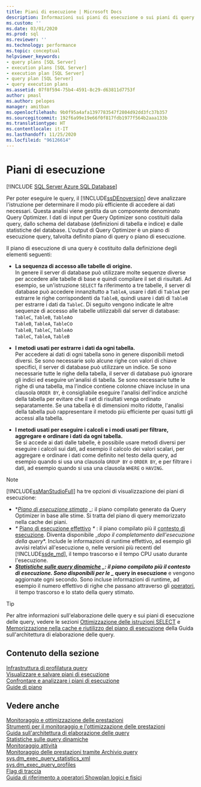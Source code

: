 ```yaml
---
title: Piani di esecuzione | Microsoft Docs
description: Informazioni sui piani di esecuzione o sui piani di query creati da Query Optimizer per consentire al motore di database di SQL Server di eseguire le query.
ms.custom: ''
ms.date: 03/01/2020
ms.prod: sql
ms.reviewer: ''
ms.technology: performance
ms.topic: conceptual
helpviewer_keywords:
- query plans [SQL Server]
- execution plans [SQL Server]
- execution plan [SQL Server]
- query plan [SQL Server]
- query execution plans
ms.assetid: 07f8f594-75b4-4591-8c29-d63811d7753f
author: pmasl
ms.author: pelopes
manager: amitban
ms.openlocfilehash: 9b0f95a4afa1397783547f2804d92dd3fc37b357
ms.sourcegitcommit: 192f6a99e19e66f0f817fdb1977f564b2aaa133b
ms.translationtype: HT
ms.contentlocale: it-IT
ms.lasthandoff: 11/25/2020
ms.locfileid: "96126614"
---
```

# <a name="execution-plans"></a>Piani di esecuzione
[!INCLUDE [SQL Server Azure SQL Database](../../includes/applies-to-version/sql-asdb.md)]

Per poter eseguire le query, il [!INCLUDE[ssDEnoversion](../../includes/ssdenoversion-md.md)] deve analizzare l'istruzione per determinare il modo più efficiente di accedere ai dati necessari. Questa analisi viene gestita da un componente denominato Query Optimizer. I dati di input per Query Optimizer sono costituiti dalla query, dallo schema del database (definizioni di tabella e indice) e dalle statistiche del database. L'output di Query Optimizer è un piano di esecuzione query, talvolta definito piano di query o piano di esecuzione.   

Il piano di esecuzione di una query è costituito dalla definizione degli elementi seguenti: 

- **La sequenza di accesso alle tabelle di origine.**  
  In genere il server di database può utilizzare molte sequenze diverse per accedere alle tabelle di base e quindi compilare il set di risultati. Ad esempio, se un'istruzione `SELECT` fa riferimento a tre tabelle, il server di database può accedere innanzitutto a `TableA`, usare i dati di `TableA` per estrarre le righe corrispondenti da `TableB`, quindi usare i dati di `TableB` per estrarre i dati da `TableC`. Di seguito vengono indicate le altre sequenze di accesso alle tabelle utilizzabili dal server di database:  
  `TableC`, `TableB`, `TableA`o  
  `TableB`, `TableA`, `TableC`o  
  `TableB`, `TableC`, `TableA`o  
  `TableC`, `TableA`, `TableB`  

- **I metodi usati per estrarre i dati da ogni tabella.**  
  Per accedere ai dati di ogni tabella sono in genere disponibili metodi diversi. Se sono necessarie solo alcune righe con valori di chiave specifici, il server di database può utilizzare un indice. Se sono necessarie tutte le righe della tabella, il server di database può ignorare gli indici ed eseguire un'analisi di tabella. Se sono necessarie tutte le righe di una tabella, ma l'indice contiene colonne chiave incluse in una clausola `ORDER BY`, è consigliabile eseguire l'analisi dell'indice anziché della tabella per evitare che il set di risultati venga ordinato separatamente. Se una tabella è di dimensioni molto ridotte, l'analisi della tabella può rappresentare il metodo più efficiente per quasi tutti gli accessi alla tabella.
  
- **I metodi usati per eseguire i calcoli e i modi usati per filtrare, aggregare e ordinare i dati da ogni tabella.**  
  Se si accede ai dati dalle tabelle, è possibile usare metodi diversi per eseguire i calcoli sui dati, ad esempio il calcolo dei valori scalari, per aggregare e ordinare i dati come definito nel testo della query, ad esempio quando si usa una clausola `GROUP BY` o `ORDER BY`, e per filtrare i dati, ad esempio quando si usa una clausola `WHERE` o `HAVING`.

> [!NOTE]
> [!INCLUDE[ssManStudioFull](../../includes/ssmanstudiofull-md.md)] ha tre opzioni di visualizzazione dei piani di esecuzione:        
> -  **_[Piano di esecuzione stimato](../../relational-databases/performance/display-the-estimated-execution-plan.md)_* _: il piano compilato generato da Query Optimizer in base alle stime. Si tratta del piano di query memorizzato nella cache dei piani.        
> -  _*_ [Piano di esecuzione effettivo](../../relational-databases/performance/display-an-actual-execution-plan.md) _*_ : il piano compilato più il [contesto di esecuzione](../../relational-databases/query-processing-architecture-guide.md#execution-plan-caching-and-reuse). Diventa disponibile _*dopo il completamento dell'esecuzione della query**. Include le informazioni di runtime effettivo, ad esempio gli avvisi relativi all'esecuzione o, nelle versioni più recenti del [!INCLUDE[ssde_md](../../includes/ssde_md.md)], il tempo trascorso e il tempo CPU usato durante l'esecuzione.         
> -  **_[Statistiche sulle query dinamiche](../../relational-databases/performance/live-query-statistics.md)_ *_: il piano compilato più il contesto di esecuzione. Sono disponibili per le _* query in esecuzione** e vengono aggiornate ogni secondo. Sono incluse informazioni di runtime, ad esempio il numero effettivo di righe che passano attraverso gli [operatori](../../relational-databases/showplan-logical-and-physical-operators-reference.md), il tempo trascorso e lo stato della query stimato.

> [!TIP]
> Per altre informazioni sull'elaborazione delle query e sui piani di esecuzione delle query, vedere le sezioni [Ottimizzazione delle istruzioni SELECT](../../relational-databases/query-processing-architecture-guide.md#optimizing-select-statements) e [Memorizzazione nella cache e riutilizzo del piano di esecuzione](../../relational-databases/query-processing-architecture-guide.md#execution-plan-caching-and-reuse) della Guida sull'architettura di elaborazione delle query.

## <a name="in-this-section"></a>Contenuto della sezione  
[Infrastruttura di profilatura query](../../relational-databases/performance/query-profiling-infrastructure.md)     
[Visualizzare e salvare piani di esecuzione](../../relational-databases/performance/display-and-save-execution-plans.md)     
[Confrontare e analizzare i piani di esecuzione](../../relational-databases/performance/compare-and-analyze-execution-plans.md)     
[Guide di piano](../../relational-databases/performance/plan-guides.md)     

## <a name="see-also"></a>Vedere anche  
[Monitoraggio e ottimizzazione delle prestazioni](../../relational-databases/performance/monitor-and-tune-for-performance.md)     
[Strumenti per il monitoraggio e l'ottimizzazione delle prestazioni](../../relational-databases/performance/performance-monitoring-and-tuning-tools.md)     
[Guida sull'architettura di elaborazione delle query](../../relational-databases/query-processing-architecture-guide.md)    
[Statistiche sulle query dinamiche](../../relational-databases/performance/live-query-statistics.md)     
[Monitoraggio attività](../../relational-databases/performance-monitor/activity-monitor.md)     
[Monitoraggio delle prestazioni tramite Archivio query](../../relational-databases/performance/monitoring-performance-by-using-the-query-store.md)     
[sys.dm_exec_query_statistics_xml](../../relational-databases/system-dynamic-management-views/sys-dm-exec-query-statistics-xml-transact-sql.md)     
[sys.dm_exec_query_profiles](../../relational-databases/system-dynamic-management-views/sys-dm-exec-query-profiles-transact-sql.md)     
[Flag di traccia](../../t-sql/database-console-commands/dbcc-traceon-trace-flags-transact-sql.md)    
[Guida di riferimento a operatori Showplan logici e fisici](../../relational-databases/showplan-logical-and-physical-operators-reference.md)
